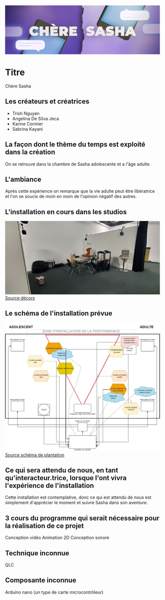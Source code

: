 ![banniere.png](medias/banniere.png)

# Titre

Chère Sasha

## Les créateurs et créatrices

* Trish Nguyen
* Angelina De Silva Jeca
* Karine Cormier
* Sabrina Kayani

## La façon dont le thème du temps est exploité dans la création

On se retrouve dans la chambre de Sasha adolescente et a l'âge adulte.

## L'ambiance

Après cette expérience on remarque que la vie adulte peut être libératrice et l'on se soucis de moin en moin de l'opinion négatif des autres.

## L'installation en cours dans les studios 

![decors.jpg](medias/decors.jpg)
[Source décors](https://tim-montmorency.com/2022/projets/Chere-Sasha/docs/web/index.html)

## Le schéma de l'installation prévue 

![plantation.jpeg](medias/plantation.jpeg)
[Source schéma de plantation](https://tim-montmorency.com/2022/projets/Chere-Sasha/docs/web/index.html)

## Ce qui sera attendu de nous, en tant qu'interacteur.trice, lorsque l'ont vivra l'expérience de l'installation

Cette installation est contemplative, donc ce qui est attendu de nous est simplement d'apprécier le moment et suivre Sasha dans son aventure. 

## 3 cours du programme qui serait nécessaire pour la réalisation de ce projet

Conception vidéo
Animation 2D
Conception sonore

## Technique inconnue

QLC

## Composante inconnue

Arduino nano (un type de carte microcontrôleur)


